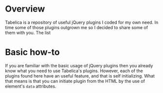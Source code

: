 <h1>Overview</h1>
Tabelica is a repository of useful jQuery plugins I coded for my own need. 
In time some of those plugins outgrown me so I decided to share some of them with you. The list 
<h1>Basic how-to</h1>
If you are familiar with the basic usage of jQuery plugins then you already know what you need to use Tabelica's plugins. 
However, each of the plugins found here have an useful feature, and that is self initializing. What that means is that you can initiate plugin from the HTML by the use of element's <code>data</code> attributes. 
